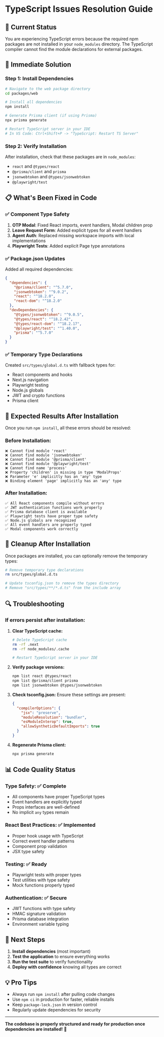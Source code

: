 # TypeScript Issues Resolution Guide

## 🚨 Current Status

You are experiencing TypeScript errors because the required npm packages are not installed in your `node_modules` directory. The TypeScript compiler cannot find the module declarations for external packages.

## 🔧 Immediate Solution

### **Step 1: Install Dependencies**
```bash
# Navigate to the web package directory
cd packages/web

# Install all dependencies
npm install

# Generate Prisma client (if using Prisma)
npx prisma generate

# Restart TypeScript server in your IDE
# In VS Code: Ctrl+Shift+P -> "TypeScript: Restart TS Server"
```

### **Step 2: Verify Installation**
After installation, check that these packages are in `node_modules`:
- `react` and `@types/react`
- `@prisma/client` and `prisma`
- `jsonwebtoken` and `@types/jsonwebtoken`
- `@playwright/test`

## 📋 What's Been Fixed in Code

### ✅ **Component Type Safety**
1. **OTP Modal**: Fixed React imports, event handlers, Modal children prop
2. **Leave Request Form**: Added explicit types for all event handlers
3. **Agent Auth**: Replaced missing workspace imports with local implementations
4. **Playwright Tests**: Added explicit Page type annotations

### ✅ **Package.json Updates**
Added all required dependencies:
```json
{
  "dependencies": {
    "@prisma/client": "^5.7.0",
    "jsonwebtoken": "^9.0.2",
    "react": "^18.2.0",
    "react-dom": "^18.2.0"
  },
  "devDependencies": {
    "@types/jsonwebtoken": "^9.0.5",
    "@types/react": "^18.2.42",
    "@types/react-dom": "^18.2.17",
    "@playwright/test": "^1.40.0",
    "prisma": "^5.7.0"
  }
}
```

### ✅ **Temporary Type Declarations**
Created `src/types/global.d.ts` with fallback types for:
- React components and hooks
- Next.js navigation
- Playwright testing
- Node.js globals
- JWT and crypto functions
- Prisma client

## 🎯 Expected Results After Installation

Once you run `npm install`, all these errors should be resolved:

### **Before Installation:**
```
❌ Cannot find module 'react'
❌ Cannot find module 'jsonwebtoken'
❌ Cannot find module '@prisma/client'
❌ Cannot find module '@playwright/test'
❌ Cannot find name 'process'
❌ Property 'children' is missing in type 'ModalProps'
❌ Parameter 'e' implicitly has an 'any' type
❌ Binding element 'page' implicitly has an 'any' type
```

### **After Installation:**
```
✅ All React components compile without errors
✅ JWT authentication functions work properly
✅ Prisma database client is available
✅ Playwright tests have proper type safety
✅ Node.js globals are recognized
✅ All event handlers are properly typed
✅ Modal components work correctly
```

## 🧹 Cleanup After Installation

Once packages are installed, you can optionally remove the temporary types:
```bash
# Remove temporary type declarations
rm src/types/global.d.ts

# Update tsconfig.json to remove the types directory
# Remove "src/types/**/*.d.ts" from the include array
```

## 🔍 Troubleshooting

### **If errors persist after installation:**

1. **Clear TypeScript cache:**
   ```bash
   # Delete TypeScript cache
   rm -rf .next
   rm -rf node_modules/.cache
   
   # Restart TypeScript server in your IDE
   ```

2. **Verify package versions:**
   ```bash
   npm list react @types/react
   npm list @prisma/client prisma
   npm list jsonwebtoken @types/jsonwebtoken
   ```

3. **Check tsconfig.json:**
   Ensure these settings are present:
   ```json
   {
     "compilerOptions": {
       "jsx": "preserve",
       "moduleResolution": "bundler",
       "esModuleInterop": true,
       "allowSyntheticDefaultImports": true
     }
   }
   ```

4. **Regenerate Prisma client:**
   ```bash
   npx prisma generate
   ```

## 📊 Code Quality Status

### **Type Safety: ✅ Complete**
- All components have proper TypeScript types
- Event handlers are explicitly typed
- Props interfaces are well-defined
- No implicit `any` types remain

### **React Best Practices: ✅ Implemented**
- Proper hook usage with TypeScript
- Correct event handler patterns
- Component prop validation
- JSX type safety

### **Testing: ✅ Ready**
- Playwright tests with proper types
- Test utilities with type safety
- Mock functions properly typed

### **Authentication: ✅ Secure**
- JWT functions with type safety
- HMAC signature validation
- Prisma database integration
- Environment variable typing

## 🚀 Next Steps

1. **Install dependencies** (most important)
2. **Test the application** to ensure everything works
3. **Run the test suite** to verify functionality
4. **Deploy with confidence** knowing all types are correct

## 💡 Pro Tips

- Always run `npm install` after pulling code changes
- Use `npm ci` in production for faster, reliable installs
- Keep `package-lock.json` in version control
- Regularly update dependencies for security

---

**The codebase is properly structured and ready for production once dependencies are installed!** 🎉
